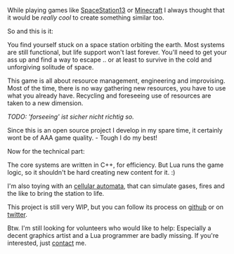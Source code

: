 <!-- 
.. title: Apoapsis
.. slug: apoapsis
.. date: 05/30/2014 10:51:48 PM UTC+02:00
.. tags: apoapsis
.. link: 
.. description: 
.. type: text
-->

While playing games like [SpaceStation13](http://www.example.com) or
[Minecraft](http://www.example.com) I always thought that
it would be *really cool* to create something similar too.

So and this is it:

You find yourself stuck on a space station orbiting the earth.
Most systems are still functional, but life support won't last forever.
You'll need to get your ass up and find a way to escape .. or at least
to survive in the cold and unforgiving solitude of space.

This game is all about resource management, engineering and
improvising. Most of the time, there is no way gathering new resources,
you have to use what you already have. Recycling and foreseeing use of
resources are taken to a new dimension.

*TODO: 'forseeing' ist sicher nicht richtig so.*

Since this is an open source project I develop in my spare time,
it certainly wont be of AAA game quality. - Tough I do my best!

Now for the technical part:

The core systems are written in C++, for efficiency. But Lua runs
the game logic, so it shouldn't be hard creating new content for it. :)

I'm also toying with an
[cellular automata](http://github.com/henry4k/cellularautomata),
that can simulate gases, fires and the like to bring the station to life.

This project is still very WIP, but you can follow its process on
[github](http://github/henry4k/apoapsis) or on
[twitter](http://www.example.com).

Btw. I'm still looking for volunteers who would like to help:
Especially a decent graphics artist and a Lua programmer are badly missing.
If you're interested, just [contact](http://henry4k.de/contact) me.
